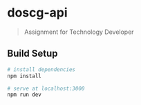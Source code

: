 # doscg-api

> Assignment for Technology Developer

## Build Setup

``` bash
# install dependencies
npm install

# serve at localhost:3000
npm run dev
```
